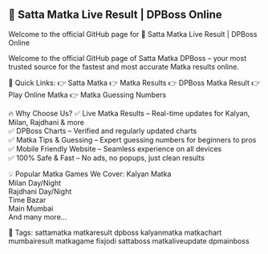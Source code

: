 ## 🎯 Satta Matka Live Result | DPBoss Online

Welcome to the official GitHub page for 🎯 Satta Matka Live Result | DPBoss Online

Welcome to the official GitHub page of Satta Matka DPBoss – your most trusted source for the fastest and most accurate Matka results online.

🔗 Quick Links:
👉 Satta Matka
👉 Matka Results
👉 DPBoss Matka Result
👉 Play Online Matka
👉 Matka Guessing Numbers

🔥 Why Choose Us?
✅ Live Matka Results – Real-time updates for Kalyan, Milan, Rajdhani & more  
✅ DPBoss Charts – Verified and regularly updated charts  
✅ Matka Tips & Guessing – Expert guessing numbers for beginners to pros  
✅ Mobile Friendly Website – Seamless experience on all devices  
✅ 100% Safe & Fast – No ads, no popups, just clean results

💡 Popular Matka Games We Cover:
Kalyan Matka  
Milan Day/Night  
Rajdhani Day/Night  
Time Bazar  
Main Mumbai  
And many more…

📌 Tags:
sattamatka matkaresult dpboss kalyanmatka matkachart mumbairesult matkagame fixjodi sattaboss matkaliveupdate dpmainboss


